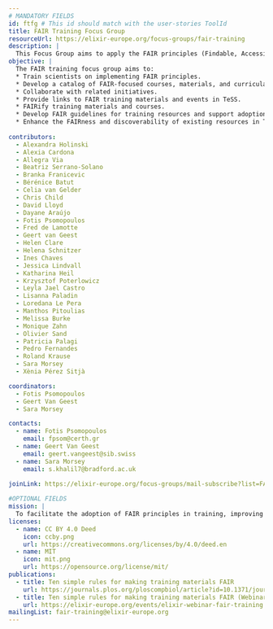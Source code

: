 ```yaml
---
# MANDATORY FIELDS
id: ftfg # This id should match with the user-stories ToolId
title: FAIR Training Focus Group
resourceUrl: https://elixir-europe.org/focus-groups/fair-training
description: |
  This Focus Group aims to apply the FAIR principles (Findable, Accessible, Interoperable and Reusable) in training. It includes members both from ELIXIR and the global community, working collaboratively to enhance data and resource accessibility, reusability, and interoperability through training efforts.
objective: |
  The FAIR training focus group aims to:
  * Train scientists on implementing FAIR principles.
  * Develop a catalog of FAIR-focused courses, materials, and curricula.
  * Collaborate with related initiatives.
  * Provide links to FAIR training materials and events in TeSS.
  * FAIRify training materials and courses.
  * Develop FAIR guidelines for training resources and support adoption.
  * Enhance the FAIRness and discoverability of existing resources in TeSS.
    
contributors:
  - Alexandra Holinski
  - Alexia Cardona
  - Allegra Via
  - Beatriz Serrano-Solano
  - Branka Franicevic
  - Bérénice Batut
  - Celia van Gelder
  - Chris Child
  - David Lloyd
  - Dayane Araújo
  - Fotis Psomopoulos
  - Fred de Lamotte
  - Geert van Geest
  - Helen Clare
  - Helena Schnitzer
  - Ines Chaves
  - Jessica Lindvall
  - Katharina Heil
  - Krzysztof Poterlowicz
  - Leyla Jael Castro
  - Lisanna Paladin
  - Loredana Le Pera
  - Manthos Pitoulias
  - Melissa Burke
  - Monique Zahn
  - Olivier Sand
  - Patricia Palagi
  - Pedro Fernandes
  - Roland Krause
  - Sara Morsey
  - Xènia Pérez Sitjà

coordinators:
  - Fotis Psomopoulos
  - Geert Van Geest
  - Sara Morsey

contacts:
  - name: Fotis Psomopoulos
    email: fpsom@certh.gr
  - name: Geert Van Geest
    email: geert.vangeest@sib.swiss
  - name: Sara Morsey
    email: s.khalil7@bradford.ac.uk
     
joinLink: https://elixir-europe.org/focus-groups/mail-subscribe?list=FAIR%20Training%20Focus%20Group

#OPTIONAL FIELDS
mission: |
  To facilitate the adoption of FAIR principles in training, improving the findability, accessibility, interoperability, and reusability of data and resources.
licenses:
  - name: CC BY 4.0 Deed
    icon: ccby.png
    url: https://creativecommons.org/licenses/by/4.0/deed.en
  - name: MIT
    icon: mit.png
    url: https://opensource.org/license/mit/
publications:
  - title: Ten simple rules for making training materials FAIR
    url: https://journals.plos.org/ploscompbiol/article?id=10.1371/journal.pcbi.1007854
  - title: Ten simple rules for making training materials FAIR (Webinar)
    url: https://elixir-europe.org/events/elixir-webinar-fair-training    
mailingList: fair-training@elixir-europe.org
---
```


